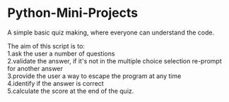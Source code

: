 # Python-Mini-Projects

A simple basic quiz making, where everyone can understand the code.

The aim of this script is to:<br />
1.ask the user a number of questions<br />
2.validate the answer, if it's not in the multiple choice selection re-prompt for another answer<br />
3.provide the user a way to escape the program at any time<br />
4.identify if the answer is correct<br />
5.calculate the score at the end of the quiz.

